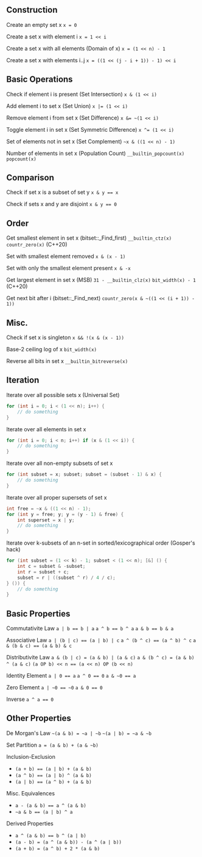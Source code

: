 ## Construction

Create an empty set x
```x = 0```

Create a set x with element i
```x = 1 << i```

Create a set x with all elements (Domain of x)
```x = (1 << n) - 1```

Create a set x with elements i..j
```x = ((1 << (j - i + 1)) - 1) << i``` 

## Basic Operations

Check if element i is present (Set Intersection)
```x & (1 << i)```

Add element i to set x (Set Union)
```x |= (1 << i)```

Remove element i from set x (Set Difference)
```x &= ~(1 << i)```

Toggle element i in set x (Set Symmetric Difference)
```x ^= (1 << i)```

Set of elements not in set x (Set Complement)
```~x & ((1 << n) - 1)```

Number of elements in set x (Population Count)
```__builtin_popcount(x)```
```popcount(x)```

## Comparison

Check if set x is a subset of set y
```x & y == x```

Check if sets x and y are disjoint
```x & y == 0```

## Order

Get smallest element in set x (bitset::_Find_first)
```__builtin_ctz(x)```
```countr_zero(x)``` (C++20)

Set with smallest element removed
```x & (x - 1)```

Set with only the smallest element present
```x & -x```

Get largest element in set x (MSB)
```31 - __builtin_clz(x)```
```bit_width(x) - 1``` (C++20)

Get next bit after i (bitset::_Find_next)
```countr_zero(x & ~((1 << (i + 1)) - 1))```

## Misc.

Check if set x is singleton
```x && !(x & (x - 1))```

Base-2 ceiling log of x
```bit_width(x)```

Reverse all bits in set x
```__builtin_bitreverse(x)```

## Iteration

Iterate over all possible sets x (Universal Set)
```cpp
for (int i = 0; i < (1 << n); i++) {
    // do something
}
```

Iterate over all elements in set x
```cpp
for (int i = 0; i < n; i++) if (x & (1 << i)) {
    // do something
}
```

Iterate over all non-empty subsets of set x
```cpp
for (int subset = x; subset; subset = (subset - 1) & x) {
    // do something
}
```

Iterate over all proper supersets of set x
```cpp
int free = ~x & ((1 << n) - 1);
for (int y = free; y; y = (y - 1) & free) {
    int superset = x | y;
    // do something
}
```

Iterate over k-subsets of an n-set in sorted/lexicographical order (Gosper's hack)
```cpp
for (int subset = (1 << k) - 1; subset < (1 << n); [&] () { 
    int c = subset & -subset;
    int r = subset + c;
    subset = r | ((subset ^ r) / 4 / c); 
} ()) {
    // do something
}
```

## Basic Properties

Commutativite Law
```a | b == b | a```
```a ^ b == b ^ a```
```a & b == b & a```

Associative Law
```a | (b | c) == (a | b) | c```
```a ^ (b ^ c) == (a ^ b) ^ c```
```a & (b & c) == (a & b) & c```

Distributivite Law
```a & (b | c) = (a & b) | (a & c)```
```a & (b ^ c) = (a & b) ^ (a & c)```
```(a OP b) << n == (a << n) OP (b << n)```

Identity Element
```a | 0 == a```
```a ^ 0 == 0``` 
```a & ~0 == a```

Zero Element
```a | ~0 == ~0```
```a & 0 == 0```

Inverse
```a ^ a == 0```

## Other Properties

De Morgan's Law
```~(a & b) = ~a | ~b```
```~(a | b) = ~a & ~b```

Set Partition
```a = (a & b) + (a & ~b)``` 

Inclusion-Exclusion
- ```(a + b) == (a | b) + (a & b)```  
- ```(a ^ b) == (a | b) ^ (a & b)```
- ```(a | b) == (a ^ b) + (a & b)```

Misc. Equivalences
- ```a - (a & b) == a ^ (a & b)```
- ```~a & b == (a | b) ^ a```

Derived Properties
- ```a ^ (a & b) == b ^ (a | b)```
- ```(a - b) = (a ^ (a & b)) - (a ^ (a | b))```
- ```(a + b) = (a ^ b) + 2 * (a & b)```